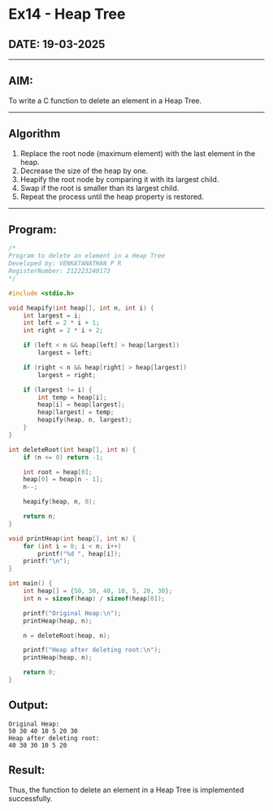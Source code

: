 # Ex14 - Heap Tree

## DATE: 19-03-2025

---

## AIM:
To write a C function to delete an element in a Heap Tree.

---

## Algorithm

1. Replace the root node (maximum element) with the last element in the heap.  
2. Decrease the size of the heap by one.  
3. Heapify the root node by comparing it with its largest child.  
4. Swap if the root is smaller than its largest child.  
5. Repeat the process until the heap property is restored.

---

## Program:

```c
/*
Program to delete an element in a Heap Tree
Developed by: VENKATANATHAN P R
RegisterNumber: 212223240173
*/

#include <stdio.h>

void heapify(int heap[], int n, int i) {
    int largest = i;
    int left = 2 * i + 1;
    int right = 2 * i + 2;

    if (left < n && heap[left] > heap[largest])
        largest = left;

    if (right < n && heap[right] > heap[largest])
        largest = right;

    if (largest != i) {
        int temp = heap[i];
        heap[i] = heap[largest];
        heap[largest] = temp;
        heapify(heap, n, largest);
    }
}

int deleteRoot(int heap[], int n) {
    if (n <= 0) return -1;

    int root = heap[0];
    heap[0] = heap[n - 1];
    n--;

    heapify(heap, n, 0);

    return n;
}

void printHeap(int heap[], int n) {
    for (int i = 0; i < n; i++)
        printf("%d ", heap[i]);
    printf("\n");
}

int main() {
    int heap[] = {50, 30, 40, 10, 5, 20, 30};
    int n = sizeof(heap) / sizeof(heap[0]);

    printf("Original Heap:\n");
    printHeap(heap, n);

    n = deleteRoot(heap, n);

    printf("Heap after deleting root:\n");
    printHeap(heap, n);

    return 0;
}
```
## Output:
```
Original Heap:
50 30 40 10 5 20 30 
Heap after deleting root:
40 30 30 10 5 20 
```
## Result:
Thus, the function to delete an element in a Heap Tree is implemented successfully.
